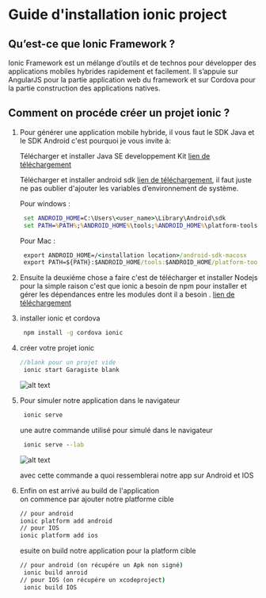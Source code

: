 # Guide d'installation ionic project
##  Qu’est-ce que Ionic Framework ?

 Ionic Framework est un mélange d’outils et de technos pour développer des applications mobiles hybrides rapidement et facilement. Il s’appuie sur AngularJS pour la partie application web du framework et sur Cordova  pour la partie construction des applications natives. 
##  Comment on procéde créer un projet ionic ? 
1. Pour générer une application mobile hybride, il vous faut le SDK Java et le SDK Android c'est pourquoi je vous invite à:

     Télécharger et installer Java SE developpement Kit    [lien de téléchargement](http://www.oracle.com/technetwork/java/javase/downloads/jdk7-downloads-1880260.html) 
     
    Télécharger et installer android sdk   [lien de téléchargement](http://developer.android.com/sdk/index.html#Othe), 
    il faut juste ne pas oublier d'ajouter les variables d’environnement de système.
    
    Pour windows :
    ```cmd
     set ANDROID_HOME=C:\Users\<user_name>\Library\Android\sdk
     set PATH=%PATH%;%ANDROID_HOME%\tools;%ANDROID_HOME%\platform-tools
    ```
     Pour Mac :
    ```cmd
     export ANDROID_HOME=/<installation location>/android-sdk-macosx
     export PATH=${PATH}:$ANDROID_HOME/tools:$ANDROID_HOME/platform-tools
    ```
    
    
2. Ensuite la deuxiéme chose a faire c'est de télécharger et installer Nodejs pour la simple raison c'est que ionic a besoin de npm pour  installer et gérer les dépendances entre les modules dont il a besoin  . 
    [lien de téléchargement](https://nodejs.org/en/)
3. installer ionic et cordova 
    ```cmd
     npm install -g cordova ionic
    ```
4. créer votre projet ionic 
    ```javascript
    //blank pour un projet vide 
     ionic start Garagiste blank
    ```
   ![alt text](http://ionicframework.com/img/blog/start.png "Logo Title Text 1")
5. Pour simuler notre application dans le navigateur 
   ```cmd
    ionic serve
    ```
    une autre commande utilisé pour simulé dans le navigateur
   ```cmd
    ionic serve --lab
    ```
    
    ![alt text](http://ionicframework.com/img/blog/lab.png "Logo Title Text 1")
    
     avec cette commande a quoi ressemblerai notre app sur Android et IOS 
6. Enfin on est arrivé  au  build   de l'application  
   on commence par ajouter notre platforme cible
    ```cmd
    // pour android
    ionic platform add android
    // pour IOS
    ionic platform add ios
    ```
    esuite on build notre application pour la platform cible
    ```cmd
    // pour android (on récupére un Apk non signé)
     ionic build anroid 
    // pour IOS (on récupére un xcodeproject)
     ionic build IOS
    ```    
    
   